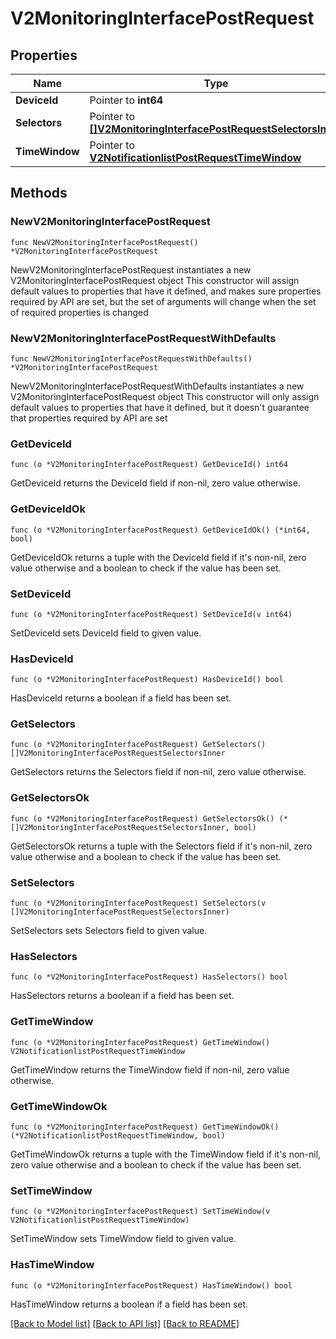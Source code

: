 # V2MonitoringInterfacePostRequest

## Properties

Name | Type | Description | Notes
------------ | ------------- | ------------- | -------------
**DeviceId** | Pointer to **int64** |  | [optional] 
**Selectors** | Pointer to [**[]V2MonitoringInterfacePostRequestSelectorsInner**](V2MonitoringInterfacePostRequestSelectorsInner.md) |  | [optional] 
**TimeWindow** | Pointer to [**V2NotificationlistPostRequestTimeWindow**](V2NotificationlistPostRequestTimeWindow.md) |  | [optional] 

## Methods

### NewV2MonitoringInterfacePostRequest

`func NewV2MonitoringInterfacePostRequest() *V2MonitoringInterfacePostRequest`

NewV2MonitoringInterfacePostRequest instantiates a new V2MonitoringInterfacePostRequest object
This constructor will assign default values to properties that have it defined,
and makes sure properties required by API are set, but the set of arguments
will change when the set of required properties is changed

### NewV2MonitoringInterfacePostRequestWithDefaults

`func NewV2MonitoringInterfacePostRequestWithDefaults() *V2MonitoringInterfacePostRequest`

NewV2MonitoringInterfacePostRequestWithDefaults instantiates a new V2MonitoringInterfacePostRequest object
This constructor will only assign default values to properties that have it defined,
but it doesn't guarantee that properties required by API are set

### GetDeviceId

`func (o *V2MonitoringInterfacePostRequest) GetDeviceId() int64`

GetDeviceId returns the DeviceId field if non-nil, zero value otherwise.

### GetDeviceIdOk

`func (o *V2MonitoringInterfacePostRequest) GetDeviceIdOk() (*int64, bool)`

GetDeviceIdOk returns a tuple with the DeviceId field if it's non-nil, zero value otherwise
and a boolean to check if the value has been set.

### SetDeviceId

`func (o *V2MonitoringInterfacePostRequest) SetDeviceId(v int64)`

SetDeviceId sets DeviceId field to given value.

### HasDeviceId

`func (o *V2MonitoringInterfacePostRequest) HasDeviceId() bool`

HasDeviceId returns a boolean if a field has been set.

### GetSelectors

`func (o *V2MonitoringInterfacePostRequest) GetSelectors() []V2MonitoringInterfacePostRequestSelectorsInner`

GetSelectors returns the Selectors field if non-nil, zero value otherwise.

### GetSelectorsOk

`func (o *V2MonitoringInterfacePostRequest) GetSelectorsOk() (*[]V2MonitoringInterfacePostRequestSelectorsInner, bool)`

GetSelectorsOk returns a tuple with the Selectors field if it's non-nil, zero value otherwise
and a boolean to check if the value has been set.

### SetSelectors

`func (o *V2MonitoringInterfacePostRequest) SetSelectors(v []V2MonitoringInterfacePostRequestSelectorsInner)`

SetSelectors sets Selectors field to given value.

### HasSelectors

`func (o *V2MonitoringInterfacePostRequest) HasSelectors() bool`

HasSelectors returns a boolean if a field has been set.

### GetTimeWindow

`func (o *V2MonitoringInterfacePostRequest) GetTimeWindow() V2NotificationlistPostRequestTimeWindow`

GetTimeWindow returns the TimeWindow field if non-nil, zero value otherwise.

### GetTimeWindowOk

`func (o *V2MonitoringInterfacePostRequest) GetTimeWindowOk() (*V2NotificationlistPostRequestTimeWindow, bool)`

GetTimeWindowOk returns a tuple with the TimeWindow field if it's non-nil, zero value otherwise
and a boolean to check if the value has been set.

### SetTimeWindow

`func (o *V2MonitoringInterfacePostRequest) SetTimeWindow(v V2NotificationlistPostRequestTimeWindow)`

SetTimeWindow sets TimeWindow field to given value.

### HasTimeWindow

`func (o *V2MonitoringInterfacePostRequest) HasTimeWindow() bool`

HasTimeWindow returns a boolean if a field has been set.


[[Back to Model list]](../README.md#documentation-for-models) [[Back to API list]](../README.md#documentation-for-api-endpoints) [[Back to README]](../README.md)


